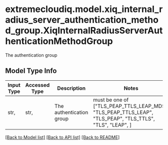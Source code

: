 # extremecloudiq.model.xiq_internal_radius_server_authentication_method_group.XiqInternalRadiusServerAuthenticationMethodGroup

The authentication group

## Model Type Info
Input Type | Accessed Type | Description | Notes
------------ | ------------- | ------------- | -------------
str,  | str,  | The authentication group | must be one of ["TLS_PEAP_TTLS_LEAP_MD5", "TLS_PEAP_TTLS_LEAP", "TLS_PEAP", "TLS_TTLS", "TLS", "LEAP", ] 

[[Back to Model list]](../../README.md#documentation-for-models) [[Back to API list]](../../README.md#documentation-for-api-endpoints) [[Back to README]](../../README.md)

